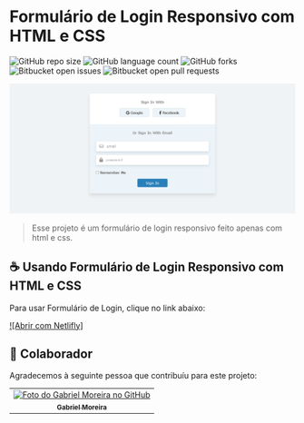 # Formulário de Login Responsivo com HTML e CSS

![GitHub repo size](https://img.shields.io/github/repo-size/gabomoreira/Pure-HTML-And-CSS-Responsive-Sign-In-Login-Form-UI-Design?style=for-the-badge)
![GitHub language count](https://img.shields.io/github/languages/count/gabomoreira/Pure-HTML-And-CSS-Responsive-Sign-In-Login-Form-UI-Design?style=for-the-badge)
![GitHub forks](https://img.shields.io/github/forks/gabomoreira/Pure-HTML-And-CSS-Responsive-Sign-In-Login-Form-UI-Design?style=for-the-badge)
![Bitbucket open issues](https://img.shields.io/bitbucket/issues/gabomoreira/Pure-HTML-And-CSS-Responsive-Sign-In-Login-Form-UI-Design?style=for-the-badge)
![Bitbucket open pull requests](https://img.shields.io/bitbucket/pr-raw/gabomoreira/Pure-HTML-And-CSS-Responsive-Sign-In-Login-Form-UI-Design?style=for-the-badge)

<img src="img-project.png" alt="Foto do formulário de login responsivo">

> Esse projeto é um formulário de login responsivo feito apenas com html e css.

## ☕ Usando Formulário de Login Responsivo com HTML e CSS
Para usar Formulário de Login, clique no link abaixo:

[![Abrir com Netlifly]](https://formulario-de-login.netlify.app/)

## 🤝 Colaborador

Agradecemos à seguinte pessoa que contribuíu para este projeto:

<table>
  <tr>
    <td align="center">
      <a href="https://github.com/gabomoreira">
        <img src="https://github.com/gabomoreira.png" width="100px;" alt="Foto do Gabriel Moreira no GitHub"/><br>
        <sub>
          <b>Gabriel Moreira</b>
        </sub>
      </a>
    </td>
  </tr>
</table>

